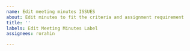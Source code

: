 ```yaml
---
name: Edit meeting minutes ISSUES
about: Edit minutes to fit the criteria and assignment requirement
title: ''
labels: Edit Meeting Minutes Label
assignees: rorahin

---
```



